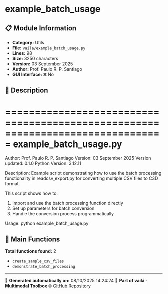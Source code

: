 # example_batch_usage

## 📋 Module Information

- **Category:** Utils
- **File:** `vaila/example_batch_usage.py`
- **Lines:** 98
- **Size:** 3250 characters
- **Version:** 03 September 2025
- **Author:** Prof. Paulo R. P. Santiago
- **GUI Interface:** ❌ No

## 📖 Description


===============================================================================
example_batch_usage.py
===============================================================================
Author: Prof. Paulo R. P. Santiago
Version: 03 September 2025
Version updated: 0.1.0
Python Version: 3.12.11

Description:
Example script demonstrating how to use the batch processing functionality
in readcsv_export.py for converting multiple CSV files to C3D format.

This script shows how to:
1. Import and use the batch processing function directly
2. Set up parameters for batch conversion
3. Handle the conversion process programmatically

Usage:
python example_batch_usage.py


## 🔧 Main Functions

**Total functions found:** 2

- `create_sample_csv_files`
- `demonstrate_batch_processing`




---

📅 **Generated automatically on:** 08/10/2025 14:24:24
🔗 **Part of vailá - Multimodal Toolbox**
🌐 [GitHub Repository](https://github.com/vaila-multimodaltoolbox/vaila)
